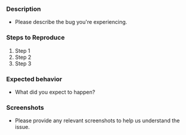 ### Description
- Please describe the bug you're experiencing.

### Steps to Reproduce
1. Step 1
2. Step 2
3. Step 3

### Expected behavior
- What did you expect to happen?

### Screenshots
- Please provide any relevant screenshots to help us understand the issue.
